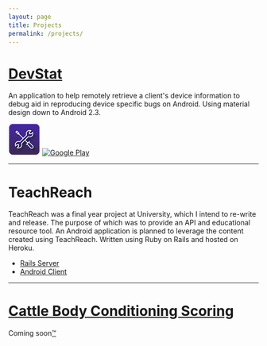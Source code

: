 ```yaml
---
layout: page
title: Projects
permalink: /projects/
---
```

# [DevStat](http://ianfield.com/DevStat)
An application to help remotely retrieve a client's device information to debug aid in reproducing device specific bugs on Android. Using material design down to Android 2.3.

![DevStat](/assets/devstat_launcher.png) [![Google Play](http://developer.android.com/images/brand/en_generic_rgb_wo_60.png)](https://play.google.com/store/apps/details?id=uk.co.ianfield.devstat)

<hr class="post-split" />

# TeachReach

TeachReach was a final year project at University, which I intend to re-write and release. The purpose of which was to provide an API and educational resource tool. An Android application is planned to leverage the content created using TeachReach. Written using Ruby on Rails and hosted on Heroku.

- [Rails Server](https://github.com/IanField90/TeachReach)
- [Android Client](https://github.com/IanField90/TeachReachAndroid)

<hr class="post-split" />

# [Cattle Body Conditioning Scoring](http://github.com/IanField90/CattleBodyConditioning)
Coming soon[&trade;](http://wowwiki.wikia.com/wiki/Soon)

